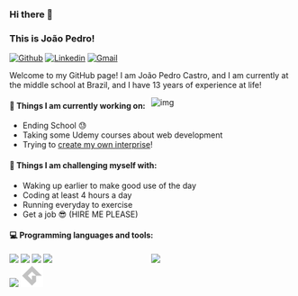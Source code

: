 ### Hi there 👋 
### This is João Pedro!

[![Github](https://img.shields.io/badge/-Github-000?style=flat&logo=Github&logoColor=white)](https://github.com/theortsac)
[![Linkedin](https://img.shields.io/badge/-LinkedIn-blue?style=flat&logo=Linkedin&logoColor=white)](https://www.linkedin.com/in/jo%C3%A3o-pedro-castro-24787520b/)
[![Gmail](https://img.shields.io/badge/-Gmail-c14438?style=flat&logo=Gmail&logoColor=white)](mailto:jpgcdc@gmail.com)

Welcome to my GitHub page! I am João Pedro Castro, and I am currently at the middle school at Brazil, and I have 13 years of experience at life!  

<img align="right" alt="img" src="https://raw.githubusercontent.com/laudep/code-gif-generator/master/docs/img/generating.gif" width="50%" height="auto" />


#### 🌱 Things I am currently working on: 
- Ending School 😓
- Taking some Udemy courses about web development
- Trying to [create my own interprise](https://tipz.stream)!

#### :muscle: Things I am challenging myself with:
- Waking up earlier to make good use of the day
- Coding at least 4 hours a day
- Running everyday to exercise
- Get a job 😎 (HIRE ME PLEASE)

#### :computer: Programming languages and tools: 
<p>
	<img width="50%" align="right" src="https://github-readme-stats.vercel.app/api?username=theortsac&show_icons=true&hide_border=true" />
	<code><img width="10%" src="https://www.vectorlogo.zone/logos/w3_html5/w3_html5-ar21.svg"></code>
	<code><img width="5%" src="https://upload.wikimedia.org/wikipedia/commons/d/d5/CSS3_logo_and_wordmark.svg"></code>
	<code><img width="7%" src="https://www.vectorlogo.zone/logos/javascript/javascript-vertical.svg"></code>
	<code><img width="7%" src="https://www.vectorlogo.zone/logos/python/python-icon.svg"></code>
	<br/>
	<code><img width="7%" src="https://www.vectorlogo.zone/logos/python/python-icon.svg"></code>
	<code><img width="8%" src="https://raw.githubusercontent.com/vscode-icons/vscode-icons/c7a9e3c69a2af799d9ba8693819794718e194956/icons/file_type_gamemaker2.svg">
</code>
</p>
